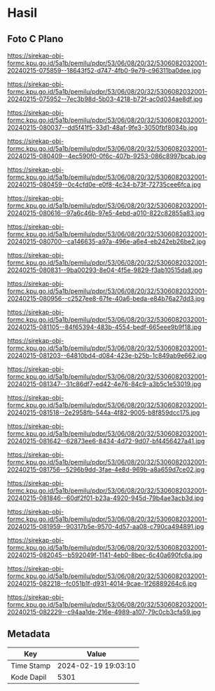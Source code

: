 # Hasil

## Foto C Plano

https://sirekap-obj-formc.kpu.go.id/5a1b/pemilu/pdpr/53/06/08/20/32/5306082032001-20240215-075859--18643f52-d747-4fb0-9e79-c96311ba0dee.jpg

https://sirekap-obj-formc.kpu.go.id/5a1b/pemilu/pdpr/53/06/08/20/32/5306082032001-20240215-075952--7ec3b98d-5b03-4218-b72f-ac0d034ae8df.jpg

https://sirekap-obj-formc.kpu.go.id/5a1b/pemilu/pdpr/53/06/08/20/32/5306082032001-20240215-080037--dd5f41f5-33d1-48af-9fe3-3050fbf8034b.jpg

https://sirekap-obj-formc.kpu.go.id/5a1b/pemilu/pdpr/53/06/08/20/32/5306082032001-20240215-080409--4ec590f0-0f6c-407b-9253-086c8997bcab.jpg

https://sirekap-obj-formc.kpu.go.id/5a1b/pemilu/pdpr/53/06/08/20/32/5306082032001-20240215-080459--0c4cfd0e-e0f8-4c34-b73f-72735cee6fca.jpg

https://sirekap-obj-formc.kpu.go.id/5a1b/pemilu/pdpr/53/06/08/20/32/5306082032001-20240215-080616--97a6c46b-97e5-4ebd-a010-822c82855a83.jpg

https://sirekap-obj-formc.kpu.go.id/5a1b/pemilu/pdpr/53/06/08/20/32/5306082032001-20240215-080700--ca146635-a97a-496e-a6e4-eb242eb26be2.jpg

https://sirekap-obj-formc.kpu.go.id/5a1b/pemilu/pdpr/53/06/08/20/32/5306082032001-20240215-080831--9ba00293-8e04-4f5e-9829-f3ab10515da8.jpg

https://sirekap-obj-formc.kpu.go.id/5a1b/pemilu/pdpr/53/06/08/20/32/5306082032001-20240215-080956--c2527ee8-67fe-40a6-beda-e84b76a27dd3.jpg

https://sirekap-obj-formc.kpu.go.id/5a1b/pemilu/pdpr/53/06/08/20/32/5306082032001-20240215-081105--84f65394-483b-4554-bedf-665eee9b9f18.jpg

https://sirekap-obj-formc.kpu.go.id/5a1b/pemilu/pdpr/53/06/08/20/32/5306082032001-20240215-081203--64810bd4-d084-423e-b25b-1c849ab9e662.jpg

https://sirekap-obj-formc.kpu.go.id/5a1b/pemilu/pdpr/53/06/08/20/32/5306082032001-20240215-081347--31c86df7-ed42-4e76-84c9-a3b5c1e53019.jpg

https://sirekap-obj-formc.kpu.go.id/5a1b/pemilu/pdpr/53/06/08/20/32/5306082032001-20240215-081518--2e2958fb-544a-4f82-9005-b8f859dcc175.jpg

https://sirekap-obj-formc.kpu.go.id/5a1b/pemilu/pdpr/53/06/08/20/32/5306082032001-20240215-081642--62873ee6-8434-4d72-9d07-bf4456427a41.jpg

https://sirekap-obj-formc.kpu.go.id/5a1b/pemilu/pdpr/53/06/08/20/32/5306082032001-20240215-081756--5296b9dd-3fae-4e8d-969b-a8a659d7ce02.jpg

https://sirekap-obj-formc.kpu.go.id/5a1b/pemilu/pdpr/53/06/08/20/32/5306082032001-20240215-081846--60df2f01-b23a-4920-945d-79b4ae3acb3d.jpg

https://sirekap-obj-formc.kpu.go.id/5a1b/pemilu/pdpr/53/06/08/20/32/5306082032001-20240215-081959--90317b5e-9570-4d57-aa08-c790ca494891.jpg

https://sirekap-obj-formc.kpu.go.id/5a1b/pemilu/pdpr/53/06/08/20/32/5306082032001-20240215-082045--b592049f-1141-4eb0-8bec-6c40a690fc6a.jpg

https://sirekap-obj-formc.kpu.go.id/5a1b/pemilu/pdpr/53/06/08/20/32/5306082032001-20240215-082218--fc051b1f-d931-4014-9cae-1f26889264c6.jpg

https://sirekap-obj-formc.kpu.go.id/5a1b/pemilu/pdpr/53/06/08/20/32/5306082032001-20240215-082229--c94aa1de-216e-4989-a107-79c0cb3cfa59.jpg


## Metadata

| Key        | Value               |
| ---------- | ------------------- |
| Time Stamp | 2024-02-19 19:03:10 |
| Kode Dapil | 5301                |



